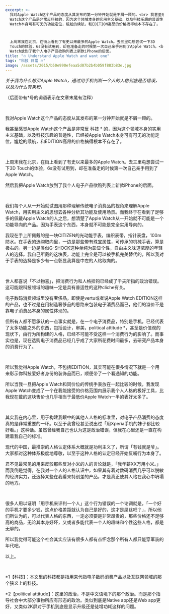 ```yaml
---
excerpt: >-
  我对Apple Watch这个产品的态度从其发布的第一分钟开始就是不屑一顾的。<br> 我甚至感觉Apple
  Watch这个产品是非常反科技的，因为这个领域本身的实用主义基础，以及科技乐趣的普适性，已经被Apple
  Watch本身可有可无的功能定位，尴尬的续航，和EDITION高昂的价格搞得根本不存在了。



  上周末我在北京，在街上看到了有史以来最多的Apple Watch。去三里屯想尝试一下3D
  Touch的体验，6s没有试用到，却在准备走的时候第一次自己亲手用到了Apple Watch。<br> 然后我把Apple
  Watch放到了我个人电子产品欲购列表上新款iPhone的后面。
title: "🔥 Understand Apple Watch and want one"
tags: "科技 日常 🔥"
image: /assets/2015/b50e990efeaa5d07b2b4b059f883b83e.jpg
---
```


_关于我为什么想买Apple Watch，通过用手机判断一个人的人格到底是否错误，以及为什么有果粉。_

（后面带有*号的词语表示在文章末尾有注释）

<br>

我对Apple Watch这个产品的态度从其发布的第一分钟开始就是不屑一顾的。

我甚至感觉Apple Watch这个产品是非常反 科技 * 的，因为这个领域本身的实用主义基础，以及科技乐趣的普适性，已经被Apple Watch本身可有可无的功能定位，尴尬的续航，和EDITION高昂的价格搞得根本不存在了。

<br>

上周末我在北京，在街上看到了有史以来最多的Apple Watch。去三里屯想尝试一下3D Touch的体验，6s没有试用到，却在准备走的时候第一次自己亲手用到了Apple Watch。

然后我把Apple Watch放到了我个人电子产品欲购列表上新款iPhone的后面。

<br>

我们每个人从一开始就试图用那种理解传统电子消费品的视角来理解Apple Watch，用实用主义的思想去各种分析其功能及使用场景。而我终于在看到了足够多的佩戴Apple Watch的人之后，想清楚了Apple Watch从一开始就不可能是一个功能导向的产品。因为手表这个东西，本身就不可能是完全实用导向的。

我现在手上所佩戴的是一块CITIZEN的光动能手表，编织表带，指针表盘，100m防水。在手表的选购取向里，一边是那些带有珠宝属性，可传承的机械手表，算是极右的。另一边是类似G-SHOCK这种单纯为彰显个性，自由主义味道浓厚的年轻人的选择。我自己所戴的这块表，功能上完全是可以被手机完美替代的，所以我对于手表的选择是多少有一点彰显我算是中左的人格取向的。

<br>

世人都喜说「不以物喜」，把消费行为和人格挂钩已经成了千夫所指的政治错误。这可能跟科技领域的趣味一定是具有普适性的这种cliche有关。

电子数码消费领域里没有奢侈品，即使是vertu或者说Apple Watch EDITION这样的产品，也不过是在用制造奢侈品的思路来包装电子消费品而已，他们的溢价不是靠电子消费品本身的属性体现的。

但所有人都不愿承认的一点事实就是，在一个电子消费品，特别是手机，已经代表了太多功能之外的东西，包括设计，审美，political attitude *，甚至是价值观的现状下，由行为所构建的人格，已经不可能不受这样一个消费行为的影响了。而事实也是，现在选购电子消费品已经几乎成了大家所花费时间最多，去研究产品本身的消费行为了。

<br>

所以我觉得Apple Watch，不包括EDITION，其实可能在很多情况下就是一个用来彰示你科技爱好者身份的装饰品而已，顺便带了一个看通知的功能。

所以当我一旦把Apple Watch和同价位的传统手表放在一起比较的时候，我发现Apple Watch变成了一个在我能接受的价格范围内展示我个人人格的极好工具，比我现在戴的这块售价也几乎相当于最低价Apple Watch一半的表好太多了。

<br>

其实我在内心里，用于构建我眼中的其他人人格的标准里，对电子产品消费的态度真的是非常重要的一环。以至于我曾经甚至说出过「用Xperia手机的妹子都比较好看。」这种话。虽然曾经我自己也认为这是政治错误，但我在心里还是一直在构建着我自己的标准。

现代的中国，最推崇的人格认定体系大概就是功利主义了，所谓「有钱就是爷」。大家都对这种体系极度地尊敬，以至于这种人格的认定已经开始反哺行为本身了。

君不见最常见的用来反驳那些反对小米的人的言论就是，「我年薪XX万用小米。」而我倒是觉得，在我对一个人的人格认识中，如果其有着对数码消费几乎可以脱敏的经济实力，还选择某些在我看来特别差的产品，才是真正使其人格在我心中坍塌的地方。

<br>

很多人用以证明「用手机来评判一个人」这个行为错误的一个论调就是，「一个好的手机才要多少钱，这点价格差距就认为自己是好的，这才是屌丝吧？」，所以他们所认为的，可以代表人格的东西，一定必须要是非常昂贵的，那些价格还不足够高的商品，无论其本身好坏，又或者多能代表一个人的趣味和个性这些人格，都是无聊的。

所以我觉得可能这个社会其实应该有很多人都有点怀念那个所有人都只能穿军装的年代吧。

以上。

<br>

*1【科技】：本文里的科技都是指用来代指电子数码消费产品以及互联网领域的那个狭义上的科技。

*2【political attitude】：这里的政治，不是中文语境下的那个政治。而是那个指导社会中大部分事物所应有形态的政治。类似到底是Native app还是Web app更好，又类似2K屏对于手机到底是显示升级还是徒增功耗这样的问题。

